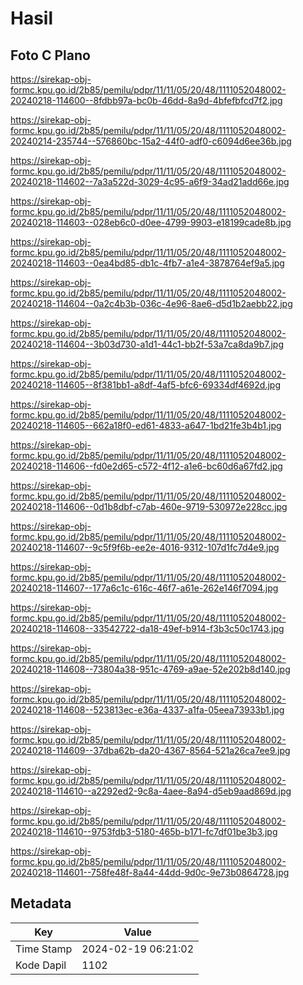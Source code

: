 # Hasil

## Foto C Plano

https://sirekap-obj-formc.kpu.go.id/2b85/pemilu/pdpr/11/11/05/20/48/1111052048002-20240218-114600--8fdbb97a-bc0b-46dd-8a9d-4bfefbfcd7f2.jpg

https://sirekap-obj-formc.kpu.go.id/2b85/pemilu/pdpr/11/11/05/20/48/1111052048002-20240214-235744--576860bc-15a2-44f0-adf0-c6094d6ee36b.jpg

https://sirekap-obj-formc.kpu.go.id/2b85/pemilu/pdpr/11/11/05/20/48/1111052048002-20240218-114602--7a3a522d-3029-4c95-a6f9-34ad21add66e.jpg

https://sirekap-obj-formc.kpu.go.id/2b85/pemilu/pdpr/11/11/05/20/48/1111052048002-20240218-114603--028eb6c0-d0ee-4799-9903-e18199cade8b.jpg

https://sirekap-obj-formc.kpu.go.id/2b85/pemilu/pdpr/11/11/05/20/48/1111052048002-20240218-114603--0ea4bd85-db1c-4fb7-a1e4-3878764ef9a5.jpg

https://sirekap-obj-formc.kpu.go.id/2b85/pemilu/pdpr/11/11/05/20/48/1111052048002-20240218-114604--0a2c4b3b-036c-4e96-8ae6-d5d1b2aebb22.jpg

https://sirekap-obj-formc.kpu.go.id/2b85/pemilu/pdpr/11/11/05/20/48/1111052048002-20240218-114604--3b03d730-a1d1-44c1-bb2f-53a7ca8da9b7.jpg

https://sirekap-obj-formc.kpu.go.id/2b85/pemilu/pdpr/11/11/05/20/48/1111052048002-20240218-114605--8f381bb1-a8df-4af5-bfc6-69334df4692d.jpg

https://sirekap-obj-formc.kpu.go.id/2b85/pemilu/pdpr/11/11/05/20/48/1111052048002-20240218-114605--662a18f0-ed61-4833-a647-1bd21fe3b4b1.jpg

https://sirekap-obj-formc.kpu.go.id/2b85/pemilu/pdpr/11/11/05/20/48/1111052048002-20240218-114606--fd0e2d65-c572-4f12-a1e6-bc60d6a67fd2.jpg

https://sirekap-obj-formc.kpu.go.id/2b85/pemilu/pdpr/11/11/05/20/48/1111052048002-20240218-114606--0d1b8dbf-c7ab-460e-9719-530972e228cc.jpg

https://sirekap-obj-formc.kpu.go.id/2b85/pemilu/pdpr/11/11/05/20/48/1111052048002-20240218-114607--9c5f9f6b-ee2e-4016-9312-107d1fc7d4e9.jpg

https://sirekap-obj-formc.kpu.go.id/2b85/pemilu/pdpr/11/11/05/20/48/1111052048002-20240218-114607--177a6c1c-616c-46f7-a61e-262e146f7094.jpg

https://sirekap-obj-formc.kpu.go.id/2b85/pemilu/pdpr/11/11/05/20/48/1111052048002-20240218-114608--33542722-da18-49ef-b914-f3b3c50c1743.jpg

https://sirekap-obj-formc.kpu.go.id/2b85/pemilu/pdpr/11/11/05/20/48/1111052048002-20240218-114608--73804a38-951c-4769-a9ae-52e202b8d140.jpg

https://sirekap-obj-formc.kpu.go.id/2b85/pemilu/pdpr/11/11/05/20/48/1111052048002-20240218-114608--523813ec-e36a-4337-a1fa-05eea73933b1.jpg

https://sirekap-obj-formc.kpu.go.id/2b85/pemilu/pdpr/11/11/05/20/48/1111052048002-20240218-114609--37dba62b-da20-4367-8564-521a26ca7ee9.jpg

https://sirekap-obj-formc.kpu.go.id/2b85/pemilu/pdpr/11/11/05/20/48/1111052048002-20240218-114610--a2292ed2-9c8a-4aee-8a94-d5eb9aad869d.jpg

https://sirekap-obj-formc.kpu.go.id/2b85/pemilu/pdpr/11/11/05/20/48/1111052048002-20240218-114610--9753fdb3-5180-465b-b171-fc7df01be3b3.jpg

https://sirekap-obj-formc.kpu.go.id/2b85/pemilu/pdpr/11/11/05/20/48/1111052048002-20240218-114601--758fe48f-8a44-44dd-9d0c-9e73b0864728.jpg


## Metadata

| Key        | Value               |
| ---------- | ------------------- |
| Time Stamp | 2024-02-19 06:21:02 |
| Kode Dapil | 1102                |



